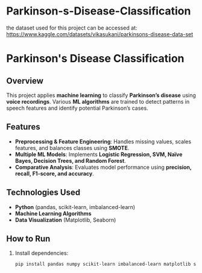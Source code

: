 # Parkinson-s-Disease-Classification

the dataset used for this project can be accessed at: https://www.kaggle.com/datasets/vikasukani/parkinsons-disease-data-set

# Parkinson's Disease Classification  

## Overview  
This project applies **machine learning** to classify **Parkinson’s disease** using **voice recordings**. Various **ML algorithms** are trained to detect patterns in speech features and identify potential Parkinson’s cases.  

## Features  
- **Preprocessing & Feature Engineering**: Handles missing values, scales features, and balances classes using **SMOTE**.  
- **Multiple ML Models**: Implements **Logistic Regression, SVM, Naïve Bayes, Decision Trees, and Random Forest**.  
- **Comparative Analysis**: Evaluates model performance using **precision, recall, F1-score, and accuracy**.  

## Technologies Used  
- **Python** (pandas, scikit-learn, imbalanced-learn)  
- **Machine Learning Algorithms**  
- **Data Visualization** (Matplotlib, Seaborn)  

## How to Run  
1. Install dependencies:  
   ```sh
   pip install pandas numpy scikit-learn imbalanced-learn matplotlib seaborn
